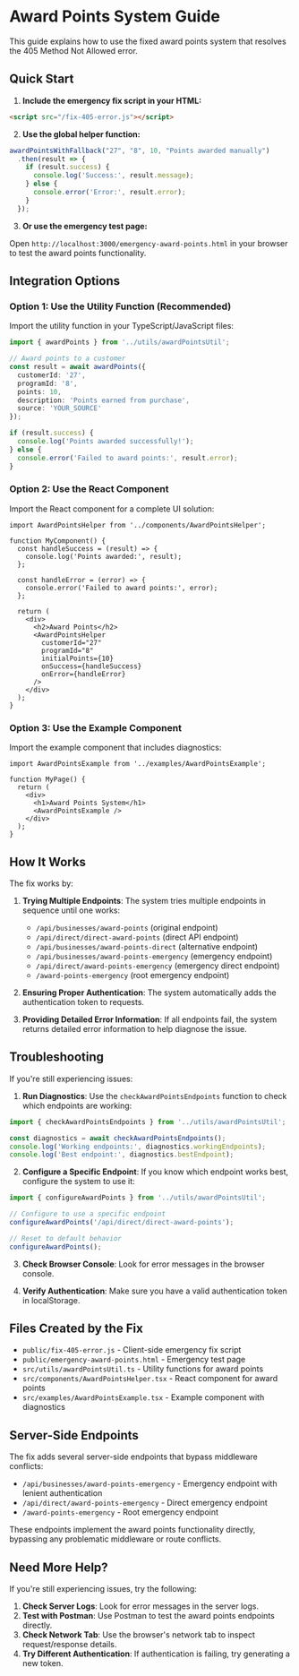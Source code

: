 # Award Points System Guide

This guide explains how to use the fixed award points system that resolves the 405 Method Not Allowed error.

## Quick Start

1. **Include the emergency fix script in your HTML:**

```html
<script src="/fix-405-error.js"></script>
```

2. **Use the global helper function:**

```javascript
awardPointsWithFallback("27", "8", 10, "Points awarded manually")
  .then(result => {
    if (result.success) {
      console.log('Success:', result.message);
    } else {
      console.error('Error:', result.error);
    }
  });
```

3. **Or use the emergency test page:**

Open `http://localhost:3000/emergency-award-points.html` in your browser to test the award points functionality.

## Integration Options

### Option 1: Use the Utility Function (Recommended)

Import the utility function in your TypeScript/JavaScript files:

```typescript
import { awardPoints } from '../utils/awardPointsUtil';

// Award points to a customer
const result = await awardPoints({
  customerId: '27',
  programId: '8',
  points: 10,
  description: 'Points earned from purchase',
  source: 'YOUR_SOURCE'
});

if (result.success) {
  console.log('Points awarded successfully!');
} else {
  console.error('Failed to award points:', result.error);
}
```

### Option 2: Use the React Component

Import the React component for a complete UI solution:

```tsx
import AwardPointsHelper from '../components/AwardPointsHelper';

function MyComponent() {
  const handleSuccess = (result) => {
    console.log('Points awarded:', result);
  };

  const handleError = (error) => {
    console.error('Failed to award points:', error);
  };

  return (
    <div>
      <h2>Award Points</h2>
      <AwardPointsHelper
        customerId="27"
        programId="8"
        initialPoints={10}
        onSuccess={handleSuccess}
        onError={handleError}
      />
    </div>
  );
}
```

### Option 3: Use the Example Component

Import the example component that includes diagnostics:

```tsx
import AwardPointsExample from '../examples/AwardPointsExample';

function MyPage() {
  return (
    <div>
      <h1>Award Points System</h1>
      <AwardPointsExample />
    </div>
  );
}
```

## How It Works

The fix works by:

1. **Trying Multiple Endpoints**: The system tries multiple endpoints in sequence until one works:
   - `/api/businesses/award-points` (original endpoint)
   - `/api/direct/direct-award-points` (direct API endpoint)
   - `/api/businesses/award-points-direct` (alternative endpoint)
   - `/api/businesses/award-points-emergency` (emergency endpoint)
   - `/api/direct/award-points-emergency` (emergency direct endpoint)
   - `/award-points-emergency` (root emergency endpoint)

2. **Ensuring Proper Authentication**: The system automatically adds the authentication token to requests.

3. **Providing Detailed Error Information**: If all endpoints fail, the system returns detailed error information to help diagnose the issue.

## Troubleshooting

If you're still experiencing issues:

1. **Run Diagnostics**: Use the `checkAwardPointsEndpoints` function to check which endpoints are working:

```typescript
import { checkAwardPointsEndpoints } from '../utils/awardPointsUtil';

const diagnostics = await checkAwardPointsEndpoints();
console.log('Working endpoints:', diagnostics.workingEndpoints);
console.log('Best endpoint:', diagnostics.bestEndpoint);
```

2. **Configure a Specific Endpoint**: If you know which endpoint works best, configure the system to use it:

```typescript
import { configureAwardPoints } from '../utils/awardPointsUtil';

// Configure to use a specific endpoint
configureAwardPoints('/api/direct/direct-award-points');

// Reset to default behavior
configureAwardPoints();
```

3. **Check Browser Console**: Look for error messages in the browser console.

4. **Verify Authentication**: Make sure you have a valid authentication token in localStorage.

## Files Created by the Fix

- `public/fix-405-error.js` - Client-side emergency fix script
- `public/emergency-award-points.html` - Emergency test page
- `src/utils/awardPointsUtil.ts` - Utility functions for award points
- `src/components/AwardPointsHelper.tsx` - React component for award points
- `src/examples/AwardPointsExample.tsx` - Example component with diagnostics

## Server-Side Endpoints

The fix adds several server-side endpoints that bypass middleware conflicts:

- `/api/businesses/award-points-emergency` - Emergency endpoint with lenient authentication
- `/api/direct/award-points-emergency` - Direct emergency endpoint
- `/award-points-emergency` - Root emergency endpoint

These endpoints implement the award points functionality directly, bypassing any problematic middleware or route conflicts.

## Need More Help?

If you're still experiencing issues, try the following:

1. **Check Server Logs**: Look for error messages in the server logs.
2. **Test with Postman**: Use Postman to test the award points endpoints directly.
3. **Check Network Tab**: Use the browser's network tab to inspect request/response details.
4. **Try Different Authentication**: If authentication is failing, try generating a new token. 